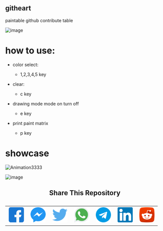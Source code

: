 ## githeart

paintable github contribute table

![image](https://user-images.githubusercontent.com/48323786/130625675-945dcc00-dcc9-45d5-8319-29d8fd5c3b13.png)
 
 # how to use:
 - color select:
   -  1,2,3,4,5 key

 - clear:
   - c key
 - drawing mode mode on turn off
   - e key
 - print paint matrix
   - p key

# showcase

![Animation3333](https://user-images.githubusercontent.com/48323786/130656806-4e445c1e-9648-448d-8968-fa8fd804c636.gif)

![image](https://user-images.githubusercontent.com/48323786/130627200-977b979b-7243-4e57-9c6f-77a3fe5d9db5.png)

<h2 align=center> Share This Repository<h2/>

<table align='center'>
    <tr>
        <td>
            <a href="https://web.facebook.com/sharer.php?t=I%20found%20a%20nice%20repo%20i%20say%20check%20it%20out&u=https://github.com/bahadiraraz/githeart&_rdc=1&_rdr" >
                <img src="https://github.com/myygunduz/Badge-Link-Creater/blob/main/Assets/icons/facebook.svg" height="48" width="48" alt="Facebook"/>
            </a>
        </td>
        <td>
            <a href="https://www.facebook.com/dialog/send?link=https://github.com/bahadiraraz/githeart&app_id=291494419107518&redirect_uri=https://github.com/bahadiraraz/githeart" >
                <img src="https://github.com/myygunduz/Badge-Link-Creater/blob/main/Assets/icons/messenger.svg" height="48" width="48" alt="Facebook Messenger"/>
            </a>
        </td>
        <td>
            <a href="https://twitter.com/intent/tweet?text=I%20found%20a%20nice%20repo%20i%20say%20check%20it%20out&url=https://github.com/bahadiraraz/githeart" >
                <img src="https://github.com/myygunduz/Badge-Link-Creater/blob/main/Assets/icons/twitter.svg" height="48" width="48" alt="Twitter"/>
            </a>
        </td>
        <td>
            <a href="https://web.whatsapp.com/send?text=I%20found%20a%20nice%20repo%20i%20say%20check%20it%20out https://github.com/bahadiraraz/githeart" >
                <img src="https://github.com/myygunduz/Badge-Link-Creater/blob/main/Assets/icons/whatsapp.svg" height="48" width="48" alt="WhatsApp"/>
            </a>
        </td>
        <td>
            <a href="https://t.me/share/url?url=https://github.com/bahadiraraz/githeart&text=GI%20found%20a%20nice%20repo%20i%20say%20check%20it%20out" >
                <img src="https://github.com/myygunduz/Badge-Link-Creater/blob/main/Assets/icons/telegram.svg" height="48" width="48" alt="Telegram"/>
            </a>
        </td>
        <td>
            <a href="https://www.linkedin.com/shareArticle?title=I%20found%20a%20nice%20repo%20i%20say%20check%20it%20out&url=https://github.com/bahadiraraz/githeart" >
                <img src="https://github.com/myygunduz/Badge-Link-Creater/blob/main/Assets/icons/linkedin.svg" height="48" width="48" alt="LinkedIn"/>
            </a>
        </td>
        <td>
            <a href="https://www.reddit.com/submit?title=I%20found%20a%20nice%20repo%20i%20say%20check%20it%20out&url=https://github.com/bahadiraraz/githeart" >
                <img src="https://github.com/myygunduz/Badge-Link-Creater/blob/main/Assets/icons/reddit.svg" height="48" width="48" alt="Reddit"/>
            </a>
        </td>
    </tr>
</table>
